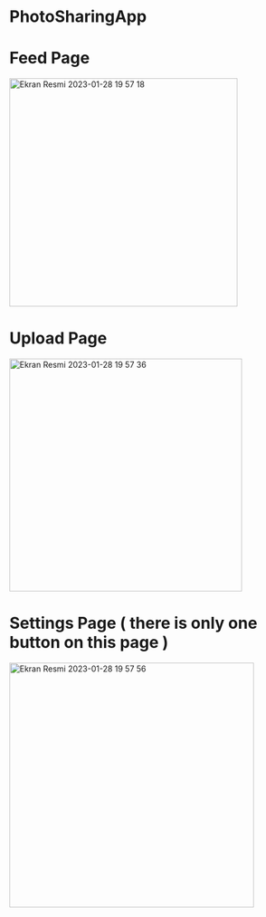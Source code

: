 # PhotoSharingApp
# Feed Page 
<img width="403" alt="Ekran Resmi 2023-01-28 19 57 18" src="https://user-images.githubusercontent.com/100231583/215279072-c619f7f6-c685-408e-8eef-a93c932fdcd7.png">

# Upload Page
<img width="411" alt="Ekran Resmi 2023-01-28 19 57 36" src="https://user-images.githubusercontent.com/100231583/215279083-61cccdf9-3d37-4ca5-93f5-1f306ffded43.png">

# Settings Page ( there is only one button on this page ) 
<img width="432" alt="Ekran Resmi 2023-01-28 19 57 56" src="https://user-images.githubusercontent.com/100231583/215279157-23de57f8-e6de-418a-a7a5-20a1c7d7a87f.png">
